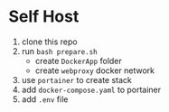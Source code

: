 # Self Host

1. clone this repo
2. run ```bash prepare.sh```
    - create ```DockerApp``` folder
    - create ```webproxy``` docker network
3. use ```portainer``` to create stack
4. add ```docker-compose.yaml``` to portainer
5. add ```.env``` file

